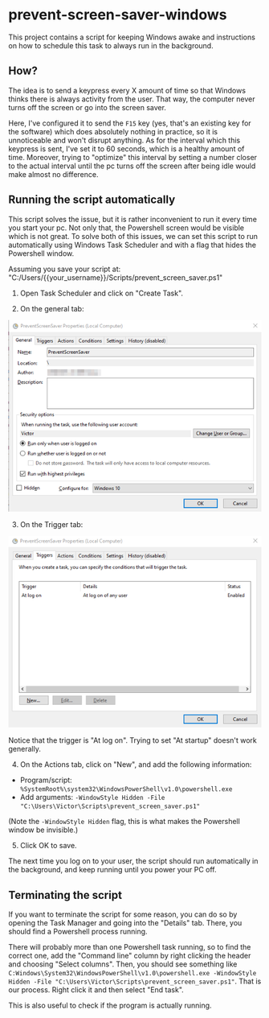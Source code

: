 # prevent-screen-saver-windows

This project contains a script for keeping Windows awake and instructions on how to schedule this task to always run in the background.

## How?

The idea is to send a keypress every X amount of time so that Windows thinks there is always activity from the user. That way, the computer never turns off the screen or go into the screen saver.

Here, I've configured it to send the `F15` key (yes, that's an existing key for the software) which does absolutely nothing in practice, so it is unnoticeable and won't disrupt anything. As for the interval which this keypress is sent, I've set it to 60 seconds, which is a healthy amount of time. Moreover, trying to "optimize" this interval by setting a number closer to the actual interval until the pc turns off the screen after being idle would make almost no difference.

## Running the script automatically

This script solves the issue, but it is rather inconvenient to run it every time you start your pc. Not only that, the Powershell screen would be visible which is not great. To solve both of this issues, we can set this script to run automatically using Windows Task Scheduler and with a flag that hides the Powershell window.

Assuming you save your script at: "C:/Users/{{your_username}}/Scripts/prevent_screen_saver.ps1"

1) Open Task Scheduler and click on "Create Task".

2) On the general tab:

![General tab](imgs/task_scheduler_general_tab.png)

3) On the Trigger tab:

![Trigger tab](imgs/task_scheduler_trigger_tab.png)

Notice that the trigger is "At log on". Trying to set "At startup" doesn't work generally.

4) On the Actions tab, click on "New", and add the following information:

- Program/script: `%SystemRoot%\system32\WindowsPowerShell\v1.0\powershell.exe`
- Add arguments: `-WindowStyle Hidden -File "C:\Users\Victor\Scripts\prevent_screen_saver.ps1"`

(Note the `-WindowStyle Hidden` flag, this is what makes the Powershell window be invisible.)

5) Click OK to save.

The next time you log on to your user, the script should run automatically in the background, and keep running until you power your PC off.

## Terminating the script

If you want to terminate the script for some reason, you can do so by opening the Task Manager and going into the "Details" tab. There, you should find a Powershell process running.

There will probably more than one Powershell task running, so to find the correct one, add the "Command line" column by right clicking the header and choosing "Select columns". Then, you should see something like `C:Windows\System32\WindowsPowerShell\v1.0\powershell.exe -WindowStyle Hidden -File "C:\Users\Victor\Scripts\prevent_screen_saver.ps1"`. That is our process. Right click it and then select "End task".

This is also useful to check if the program is actually running.
